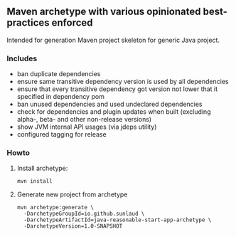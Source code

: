 ## Maven archetype with various opinionated best-practices enforced

Intended for generation Maven project skeleton for generic Java project.

### Includes
* ban duplicate dependencies
* ensure same transitive dependency version is used by all dependencies
* ensure that every transitive dependency got version not lower that it specified in dependency pom
* ban unused dependencies and used undeclared dependencies
* check for dependencies and plugin updates when built (excluding alpha-, beta- and other non-release versions)
* show JVM internal API usages (via jdeps utility)
* configured tagging for release


### Howto
1. Install archetype:
    ```
    mvn install
    ```

2. Generate new project from archetype
    ```
    mvn archetype:generate \
      -DarchetypeGroupId=io.github.sunlaud \
      -DarchetypeArtifactId=java-reasonable-start-app-archetype \
      -DarchetypeVersion=1.0-SNAPSHOT
    ```